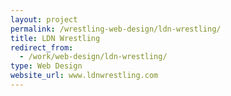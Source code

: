 ```yaml
---
layout: project
permalink: /wrestling-web-design/ldn-wrestling/
title: LDN Wrestling
redirect_from:
  - /work/web-design/ldn-wrestling/
type: Web Design
website_url: www.ldnwrestling.com
---
```

